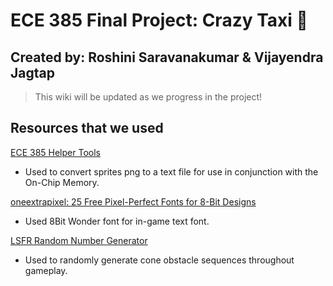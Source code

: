 # ECE 385 Final Project: Crazy Taxi 🚕
 
## Created by: Roshini Saravanakumar & Vijayendra Jagtap

> This wiki will be updated as we progress in the project!

## Resources that we used
<a href="https://github.com/Atrifex/ECE385-HelperTools#org8f46168" target="_blank">ECE 385 Helper Tools</a>
- Used to convert sprites png to a text file for use in conjunction with the On-Chip Memory.

<a href="https://onextrapixel.com/25-free-pixel-perfect-fonts-for-8-bit-designs/" target="_blank">oneextrapixel: 25 Free Pixel-Perfect Fonts for 8-Bit Designs</a>
- Used 8Bit Wonder font for in-game text font.

<a href="https://vlsicoding.blogspot.com/2014/07/verilog-code-for-4-bit-linear-feedback-shift-register.html" target="_blank"> LSFR Random Number Generator </a>
- Used to randomly generate cone obstacle sequences throughout gameplay.



